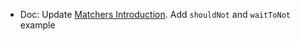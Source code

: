 * Doc: Update [Matchers Introduction](matchers/introduction). Add `shouldNot` and `waitToNot` example